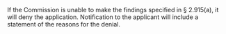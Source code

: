 If the Commission is unable to make the findings specified in § 2.915(a), it will deny the application. Notification to the applicant will include a statement of the reasons for the denial.


